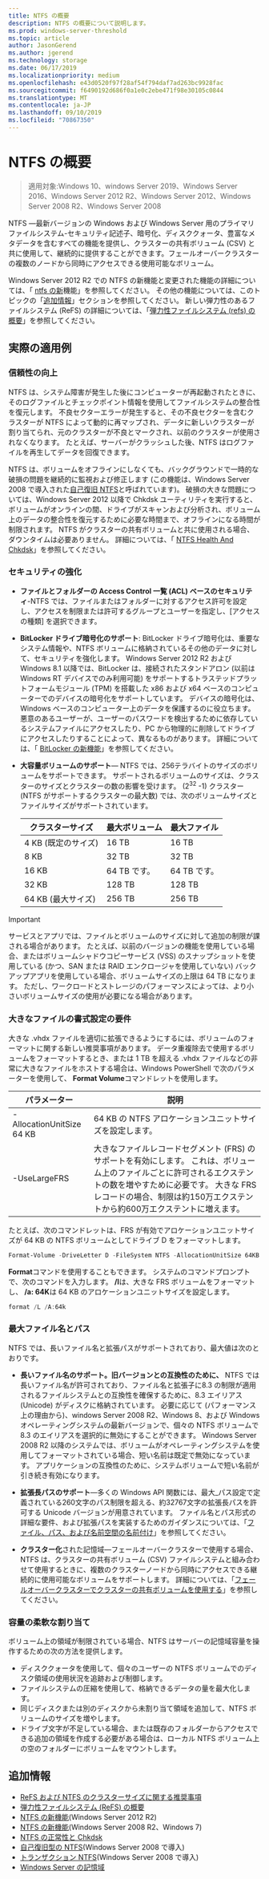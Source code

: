 ```yaml
---
title: NTFS の概要
description: NTFS の概要について説明します。
ms.prod: windows-server-threshold
ms.topic: article
author: JasonGerend
ms.author: jgerend
ms.technology: storage
ms.date: 06/17/2019
ms.localizationpriority: medium
ms.openlocfilehash: e43d0520f97f28af54f794daf7ad263bc9928fac
ms.sourcegitcommit: f6490192d686f0a1e0c2ebe471f98e30105c0844
ms.translationtype: MT
ms.contentlocale: ja-JP
ms.lasthandoff: 09/10/2019
ms.locfileid: "70867350"
---
```

# <a name="ntfs-overview"></a>NTFS の概要

>適用対象:Windows 10、windows Server 2019、Windows Server 2016、Windows Server 2012 R2、Windows Server 2012、Windows Server 2008 R2、Windows Server 2008

NTFS —最新バージョンの Windows および Windows Server 用のプライマリファイルシステム-セキュリティ記述子、暗号化、ディスククォータ、豊富なメタデータを含むすべての機能を提供し、クラスターの共有ボリューム (CSV) と共に使用して、継続的に提供することができます。フェールオーバークラスターの複数のノードから同時にアクセスできる使用可能なボリューム。

Windows Server 2012 R2 での NTFS の新機能と変更された機能の詳細については、「 [ntfs の新](https://docs.microsoft.com/previous-versions/windows/it-pro/windows-server-2012-r2-and-2012/dn466520(v%3dws.11))機能」を参照してください。 その他の機能については、このトピックの「[追加情報](#additional-information)」セクションを参照してください。 新しい弾力性のあるファイルシステム (ReFS) の詳細については、「[弾力性ファイルシステム (refs) の概要](../refs/refs-overview.md)」を参照してください。

## <a name="practical-applications"></a>実際の適用例

### <a name="increased-reliability"></a>信頼性の向上

NTFS は、システム障害が発生した後にコンピューターが再起動されたときに、そのログファイルとチェックポイント情報を使用してファイルシステムの整合性を復元します。 不良セクターエラーが発生すると、その不良セクターを含むクラスターが NTFS によって動的に再マップされ、データに新しいクラスターが割り当てられ、元のクラスターが不良とマークされ、以前のクラスターが使用されなくなります。 たとえば、サーバーがクラッシュした後、NTFS はログファイルを再生してデータを回復できます。

NTFS は、ボリュームをオフラインにしなくても、バックグラウンドで一時的な破損の問題を継続的に監視および修正します (この機能は、Windows Server 2008 で導入された[自己復旧 NTFS](https://docs.microsoft.com/previous-versions/windows/it-pro/windows-server-2008-R2-and-2008/cc771388(v=ws.10))と呼ばれています)。 破損の大きな問題については、Windows Server 2012 以降で Chkdsk ユーティリティを実行すると、ボリュームがオンラインの間、ドライブがスキャンおよび分析され、ボリューム上のデータの整合性を復元するために必要な時間まで、オフラインになる時間が制限されます。 NTFS がクラスターの共有ボリュームと共に使用される場合、ダウンタイムは必要ありません。 詳細については、「 [NTFS Health And Chkdsk](https://docs.microsoft.com/previous-versions/windows/it-pro/windows-server-2012-r2-and-2012/hh831536(v%3dws.11))」を参照してください。

### <a name="increased-security"></a>セキュリティの強化

- **ファイルとフォルダーの Access Control 一覧 (ACL) ベースのセキュリティ**-NTFS では、ファイルまたはフォルダーに対するアクセス許可を設定し、アクセスを制限または許可するグループとユーザーを指定し、[アクセスの種類] を選択できます。

- **BitLocker ドライブ暗号化のサポート**: BitLocker ドライブ暗号化は、重要なシステム情報や、NTFS ボリュームに格納されているその他のデータに対して、セキュリティを強化します。 Windows Server 2012 R2 および Windows 8.1 以降では、BitLocker は、接続されたスタンドアロン (以前は Windows RT デバイスでのみ利用可能) をサポートするトラステッドプラットフォームモジュール (TPM) を搭載した x86 および x64 ベースのコンピューターでのデバイスの暗号化をサポートしています。 デバイスの暗号化は、Windows ベースのコンピューター上のデータを保護するのに役立ちます。悪意のあるユーザーが、ユーザーのパスワードを検出するために依存しているシステムファイルにアクセスしたり、PC から物理的に削除してドライブにアクセスしたりすることによって、異なるものがあります。 詳細については、「 [BitLocker の新機能](https://docs.microsoft.com/previous-versions/windows/it-pro/windows-server-2012-r2-and-2012/dn306081(v%3dws.11))」を参照してください。

- **大容量ボリュームのサポート**— NTFS では、256テラバイトのサイズのボリュームをサポートできます。 サポートされるボリュームのサイズは、クラスターのサイズとクラスターの数の影響を受けます。 (2<sup>32</sup> -1) クラスター (NTFS がサポートするクラスターの最大数) では、次のボリュームサイズとファイルサイズがサポートされています。

  |クラスターサイズ|最大ボリューム|最大ファイル|
  |---|---|---|
  |4 KB (既定のサイズ)|16 TB|16 TB|
  |8 KB|32 TB|32 TB|
  |16 KB|64 TB です。|64 TB です。|
  |32 KB|128 TB|128 TB|
  |64 KB (最大サイズ)|256 TB|256 TB|

>[!IMPORTANT]
>サービスとアプリでは、ファイルとボリュームのサイズに対して追加の制限が課される場合があります。 たとえば、以前のバージョンの機能を使用している場合、またはボリュームシャドウコピーサービス (VSS) のスナップショットを使用している (かつ、SAN または RAID エンクロージャを使用していない) バックアップアプリを使用している場合、ボリュームサイズの上限は 64 TB になります。 ただし、ワークロードとストレージのパフォーマンスによっては、より小さいボリュームサイズの使用が必要になる場合があります。

### <a name="formatting-requirements-for-large-files"></a>大きなファイルの書式設定の要件

大きな .vhdx ファイルを適切に拡張できるようにするには、ボリュームのフォーマットに関する新しい推奨事項があります。 データ重複除去で使用するボリュームをフォーマットするとき、または 1 TB を超える .vhdx ファイルなどの非常に大きなファイルをホストする場合は、Windows PowerShell で次のパラメーターを使用して、 **Format Volume**コマンドレットを使用します。

|パラメーター|説明|
|---|---|
|-AllocationUnitSize 64 KB|64 KB の NTFS アロケーションユニットサイズを設定します。|
|-UseLargeFRS|大きなファイルレコードセグメント (FRS) のサポートを有効にします。 これは、ボリューム上のファイルごとに許可されるエクステントの数を増やすために必要です。 大きな FRS レコードの場合、制限は約150万エクステントから約600万エクステントに増えます。|

たとえば、次のコマンドレットは、FRS が有効でアロケーションユニットサイズが 64 KB の NTFS ボリュームとしてドライブ D をフォーマットします。

```PowerShell
Format-Volume -DriveLetter D -FileSystem NTFS -AllocationUnitSize 64KB -UseLargeFRS
```

**Format**コマンドを使用することもできます。 システムのコマンドプロンプトで、次のコマンドを入力します。 **/l**は、大きな FRS ボリュームをフォーマットし、 **/a: 64K**は 64 KB のアロケーションユニットサイズを設定します。

```PowerShell
format /L /A:64k
```

### <a name="maximum-file-name-and-path"></a>最大ファイル名とパス

NTFS では、長いファイル名と拡張パスがサポートされており、最大値は次のとおりです。

- **長いファイル名のサポート。旧バージョンとの互換性のために、** NTFS では長いファイル名が許可されており、ファイル名と拡張子に8.3 の制限が適用されるファイルシステムとの互換性を確保するために、8.3 エイリアス (Unicode) がディスクに格納されています。 必要に応じて (パフォーマンス上の理由から)、windows Server 2008 R2、Windows 8、および Windows オペレーティングシステムの最新バージョンで、個々の NTFS ボリュームで8.3 のエイリアスを選択的に無効にすることができます。
  Windows Server 2008 R2 以降のシステムでは、ボリュームがオペレーティングシステムを使用してフォーマットされている場合、短い名前は既定で無効になっています。 アプリケーションの互換性のために、システムボリュームで短い名前が引き続き有効になります。

- **拡張長パスのサポート**—多くの Windows API 関数には、最大\_パス設定で定義されている260文字のパス制限を超える、約32767文字の拡張長パスを許可する Unicode バージョンが用意されています。 ファイル名とパス形式の詳細な要件、および拡張パスを実装するためのガイダンスについては、「[ファイル、パス、および名前空間の名前付け](https://msdn.microsoft.com/library/windows/desktop/aa365247)」を参照してください。

- **クラスター化**された記憶域—フェールオーバークラスターで使用する場合、NTFS は、クラスターの共有ボリューム (CSV) ファイルシステムと組み合わせて使用するときに、複数のクラスターノードから同時にアクセスできる継続的に使用可能なボリュームをサポートします。 詳細については、「[フェールオーバークラスターでクラスターの共有ボリュームを使用する](../../failover-clustering/failover-cluster-csvs.md)」を参照してください。

### <a name="flexible-allocation-of-capacity"></a>容量の柔軟な割り当て

ボリューム上の領域が制限されている場合、NTFS はサーバーの記憶域容量を操作するための次の方法を提供します。

- ディスククォータを使用して、個々のユーザーの NTFS ボリュームでのディスク領域の使用状況を追跡および制御します。
- ファイルシステムの圧縮を使用して、格納できるデータの量を最大化します。
- 同じディスクまたは別のディスクから未割り当て領域を追加して、NTFS ボリュームのサイズを増やします。
- ドライブ文字が不足している場合、または既存のフォルダーからアクセスできる追加の領域を作成する必要がある場合は、ローカル NTFS ボリューム上の空のフォルダーにボリュームをマウントします。

## <a name="additional-information"></a>追加情報

- [ReFS および NTFS のクラスターサイズに関する推奨事項](https://techcommunity.microsoft.com/t5/Storage-at-Microsoft/Cluster-size-recommendations-for-ReFS-and-NTFS/ba-p/425960)
- [弾力性ファイルシステム (ReFS) の概要](../refs/refs-overview.md)
- [NTFS の新機能](https://docs.microsoft.com/previous-versions/windows/it-pro/windows-server-2012-r2-and-2012/dn466520(v%3dws.11))(Windows Server 2012 R2)
- [NTFS の新機能](https://docs.microsoft.com/previous-versions/windows/it-pro/windows-server-2008-R2-and-2008/ff383236(v=ws.10))(Windows Server 2008 R2、Windows 7)
- [NTFS の正常性と Chkdsk](https://docs.microsoft.com/previous-versions/windows/it-pro/windows-server-2012-r2-and-2012/hh831536(v%3dws.11))
- [自己復旧型の NTFS](https://docs.microsoft.com/previous-versions/windows/it-pro/windows-server-2008-R2-and-2008/cc771388(v=ws.10))(Windows Server 2008 で導入)
- [トランザクション NTFS](https://docs.microsoft.com/previous-versions/windows/it-pro/windows-server-2008-r2-and-2008/cc730726(v%3dws.10))(Windows Server 2008 で導入)
- [Windows Server の記憶域](../storage.md)